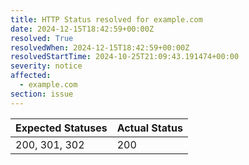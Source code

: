 ```yaml
---
title: HTTP Status resolved for example.com
date: 2024-12-15T18:42:59+00:00Z
resolved: True
resolvedWhen: 2024-12-15T18:42:59+00:00Z
resolvedStartTime: 2024-10-25T21:09:43.191474+00:00
severity: notice
affected:
  - example.com
section: issue
---
```


| Expected Statuses | Actual Status  |
|-------------------|----------------|
| 200, 301, 302 | 200 |

